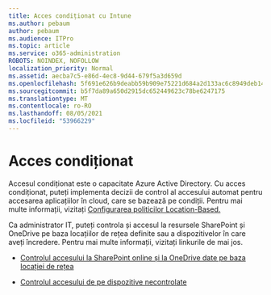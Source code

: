```yaml
---
title: Acces condiționat cu Intune
ms.author: pebaum
author: pebaum
ms.audience: ITPro
ms.topic: article
ms.service: o365-administration
ROBOTS: NOINDEX, NOFOLLOW
localization_priority: Normal
ms.assetid: aecba7c5-e86d-4ec8-9d44-679f5a3d659d
ms.openlocfilehash: 5f691e626b9deabb59b909e75221d684a2d133ac6c8949deb148b5646c0d117c
ms.sourcegitcommit: b5f7da89a650d2915dc652449623c78be6247175
ms.translationtype: MT
ms.contentlocale: ro-RO
ms.lasthandoff: 08/05/2021
ms.locfileid: "53966229"
---
```

# <a name="conditional-access"></a>Acces condiționat

Accesul condiționat este o capacitate Azure Active Directory. Cu acces condiționat, puteți implementa decizii de control al accesului automat pentru accesarea aplicațiilor în cloud, care se bazează pe condiții. Pentru mai multe informații, vizitați [Configurarea politicilor Location-Based.](https://docs.microsoft.com/azure/active-directory/conditional-access/overview)

Ca administrator IT, puteți controla și accesul la resursele SharePoint și OneDrive pe baza locațiilor de rețea definite sau a dispozitivelor în care aveți încredere. Pentru mai multe informații, vizitați linkurile de mai jos.

- [Controlul accesului la SharePoint online și la OneDrive date pe baza locației de rețea](https://docs.microsoft.com/sharepoint/control-access-based-on-network-location)

- [Controlul accesului de pe dispozitive necontrolate](https://docs.microsoft.com/sharepoint/control-access-from-unmanaged-devices)

